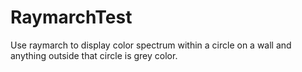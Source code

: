 # RaymarchTest
Use raymarch to display color spectrum within a circle on a wall and anything outside that circle is grey color.
